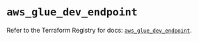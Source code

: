 # `aws_glue_dev_endpoint`

Refer to the Terraform Registry for docs: [`aws_glue_dev_endpoint`](https://registry.terraform.io/providers/hashicorp/aws/4.67.0/docs/resources/glue_dev_endpoint).
